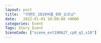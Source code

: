 ```yaml
---
layout: post
title:  "이벤트_2019여름_0화_오프닝"
date:   2022-01-01 10:00:00 +0000
categories: Event
Tags: Story Event
SceneCode: ["scene_evt190627_cp0_q1_s10"]
---
```

